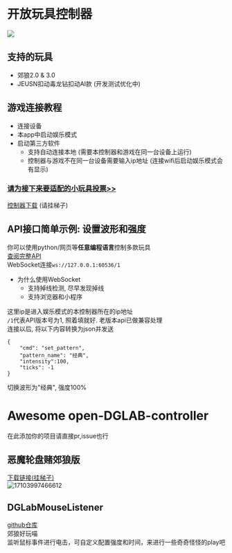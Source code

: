 # 开放玩具控制器
 [![](https://img.shields.io/badge/-TelegramChat-f2f3f4?style=flat-square&logo=Telegram&logoColor=2ca5e0)](https://t.me/dglabfun)
## 支持的玩具
- 郊狼2.0 & 3.0
- JEUSN扣动毒龙钻扣动AI款 (开发测试优化中)
   
## 游戏连接教程
- 连接设备
- 本app中启动娱乐模式
- 启动第三方软件
	- 支持自动连接本地 (需要本控制器和游戏在同一台设备上运行)
 	- 控制器与游戏不在同一台设备需要输入ip地址 (连接wifi后启动娱乐模式会有显示)

### [请为接下来要适配的小玩具投票>>](https://jinshuju.net/f/tptsRE)
[控制器下载](https://github.com/open-toys-controller/open-DGLAB-controller/releases/latest) (请挂梯子)

## API接口简单示例: 设置波形和强度
你可以使用python/网页等**任意编程语言**控制多款玩具  
[查阅完整API](api.md)  
WebSocket连接`ws://127.0.0.1:60536/1`  
- 为什么使用WebSocket
	- 支持掉线检测, 尽早发现掉线
	- 支持浏览器和小程序

这里ip是进入娱乐模式的本控制器所在的ip地址  
`/1`代表API版本号为1, 照着填就好. 老版本api已做兼容处理  
连接以后, 将以下内容转换为json并发送  
```
{  
    "cmd": "set_pattern",  
    "pattern_name": "经典",  
    "intensity":100,  
    "ticks": -1  
}
```
切换波形为"经典", 强度100%


# Awesome open-DGLAB-controller
在此添加你的项目请直接pr,issue也行
## 恶魔轮盘赌郊狼版
[下载链接(挂梯子)](https://www.mediafire.com/file/95rregr8n15wrnf/main_game.apk/file)  
![17103997466612](https://github.com/open-toys-controller/open-DGLAB-controller/assets/163114276/e37361f9-3186-4f3e-8a3e-e5b0a13b1d69)

## DGLabMouseListener
[github仓库](https://github.com/lxyddice/DGLabMouseListener)  
郊狼好玩喵  
监听鼠标事件进行电击，可自定义配置强度和时间，来进行一些奇奇怪怪的play吧
